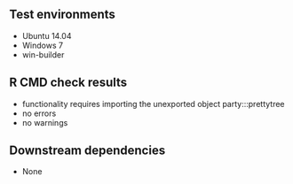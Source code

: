 ## Test environments
* Ubuntu 14.04
* Windows 7
* win-builder

## R CMD check results
* functionality requires importing the unexported object party:::prettytree
* no errors
* no warnings

## Downstream dependencies
* None
